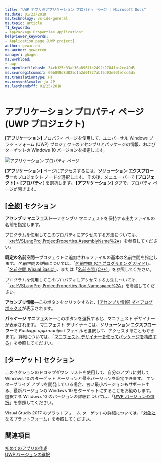 ```yaml
---
title: "UWP アプリのアプリケーション プロパティ ページ | Microsoft Docs"
ms.date: 01/23/2018
ms.technology: vs-ide-general
ms.topic: article
f1_keywords:
- AppPackage.Properties.Application"
helpviewer_keywords:
- Application page [UWP project]
author: gewarren
ms.author: gewarren
manager: ghogen
ms.workload:
- uwp
ms.openlocfilehash: 34cb125c33ab36a89601c2492d27841bb2ce49d5
ms.sourcegitcommit: 69b898d8d825c1a2d04777abf6d03e03fefcd6da
ms.translationtype: HT
ms.contentlocale: ja-JP
ms.lasthandoff: 01/25/2018
---
```

# <a name="application-property-page-uwp-projects"></a>アプリケーション プロパティ ページ (UWP プロジェクト)

**[アプリケーション]** プロパティ ページを使用して、ユニバーサル Windows プラットフォーム (UWP) プロジェクトのアセンブリとパッケージの情報、およびターゲットの Windows 10 バージョンを指定します。

![アプリケーション プロパティ ページ](media/application-page-uwp.png)

**[アプリケーション]** ページにアクセスするには、**ソリューション エクスプローラー**のプロジェクト ノードを選択します。 その後、メニュー バーで **[プロジェクト]**  >  **[プロパティ]** を選択します。 **[アプリケーション]** タブで、プロパティ ページが開きます。

## <a name="general-section"></a>[全般] セクション

**アセンブリ マニフェスト**&mdash;アセンブリ マニフェストを保持する出力ファイルの名前を指定します。

プログラムを使用してこのプロパティにアクセスする方法については、「<xref:VSLangProj.ProjectProperties.AssemblyName%2A>」を参照してください。

**既定の名前空間**&mdash;プロジェクトに追加されるファイルの基本の名前空間を指定します。 名前空間の詳細については、「[名前空間 (C# プログラミング ガイド)](/dotnet/csharp/programming-guide/namespaces/)」、「[名前空間 (Visual Basic)](/dotnet/visual-basic/programming-guide/program-structure/namespaces)」、または「[名前空間 (C++)](/cpp/cpp/namespaces-cpp)」を参照してください。

プログラムを使用してこのプロパティにアクセスする方法については、「<xref:VSLangProj.ProjectProperties.RootNamespace%2A>」を参照してください。

**アセンブリ情報**&mdash;このボタンをクリックすると、[[アセンブリ情報] ダイアログ ボックス](../../ide/reference/assembly-information-dialog-box.md)が表示されます。

**パッケージ マニフェスト**&mdash;このボタンを選択すると、マニフェスト デザイナーが表示されます。 マニフェスト デザイナーには、**ソリューション エクスプローラー**で _Package.appxmanifest_ ファイルを選択して、アクセスすることもできます。 詳細については、「[マニフェスト デザイナーを使ってパッケージを構成する](/windows/uwp/packaging/packaging-uwp-apps#configure-an-app-package)」を参照してください。

## <a name="targeting-section"></a>[ターゲット] セクション

このセクションのドロップダウン リストを使用して、自分のアプリに対して Windows 10 のターゲット バージョンと最小バージョンを設定できます。 エンタープライズ アプリを開発している場合、古い最小バージョンもサポートする、最新バージョンの Windows 10 をターゲットにすることをお勧めします。 選択する Windows 10 のバージョンの詳細については、「[UWP バージョンの選択](/windows/uwp/updates-and-versions/choose-a-uwp-version)」を参照してください。

Visual Studio 2017 のプラットフォーム ターゲットの詳細については、「[対象となるプラットフォーム](https://www.visualstudio.com/productinfo/vs2017-compatibility-vs#a-iddevelopwindows-avisual-studio-2017-support-for-windows-development)」を参照してください。

## <a name="see-also"></a>関連項目

[初めてのアプリの作成](/windows/uwp/get-started/your-first-app)  
[UWP バージョンの選択](/windows/uwp/updates-and-versions/choose-a-uwp-version)